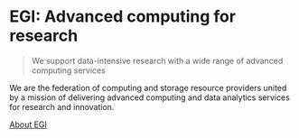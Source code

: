 # EGI: Advanced computing for research

> We support data-intensive research with a wide range of advanced computing services

We are the federation of computing and storage resource providers united by a mission
of delivering advanced computing and data analytics services for research and innovation.

[About EGI](https://www.egi.eu/about/)
